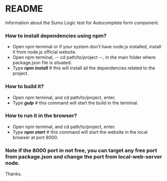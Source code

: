 # README #

Information about the Sumo Logic test for Autocomplete form component.

### How to install dependencies using npm? ###

* Open npm terminal or if your system don't have node.js installed, install it from node.js official website.
* Open npm terminal, -- cd path/to/project --, in the main folder where package.json file is situated.
* Type ***npm install*** # this will install all the dependencies related to the project.

### How to build it? ###

* Open npm terminal, and cd path/to/project, enter.
* Type ***gulp*** # this command will start the build in the terminal.

### How to run it in the browser? ###

* Open npm terminal, and cd path/to/project, enter.
* Type ***npm start*** # this command will start the website in the local browser at port 8000.

### Note if the 8000 port in not free, you can target any free port from package.json and change the port from local-web-server node.

Thanks.
